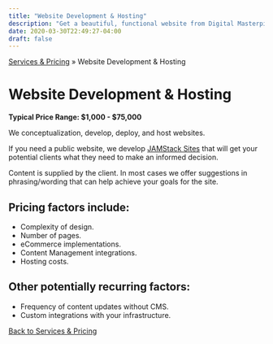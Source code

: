```yaml
---
title: "Website Development & Hosting"
description: "Get a beautiful, functional website from Digital Masterpiece."
date: 2020-03-30T22:49:27-04:00
draft: false
---
```


[Services & Pricing](/services) » Website Development & Hosting

# Website Development & Hosting

**Typical Price Range: $1,000 - $75,000**

We conceptualization, develop, deploy, and host websites.

If you need a public website, we develop [JAMStack Sites](https://jamstack.org/) that will get your potential clients what they need to make an informed decision.

Content is supplied by the client. In most cases we offer suggestions in phrasing/wording that can help achieve your goals for the site.

## Pricing factors include:

- Complexity of design.
- Number of pages.
- eCommerce implementations.
- Content Management integrations.
- Hosting costs.

## Other potentially recurring factors:

- Frequency of content updates without CMS.
- Custom integrations with your infrastructure.

[Back to Services & Pricing](/services)